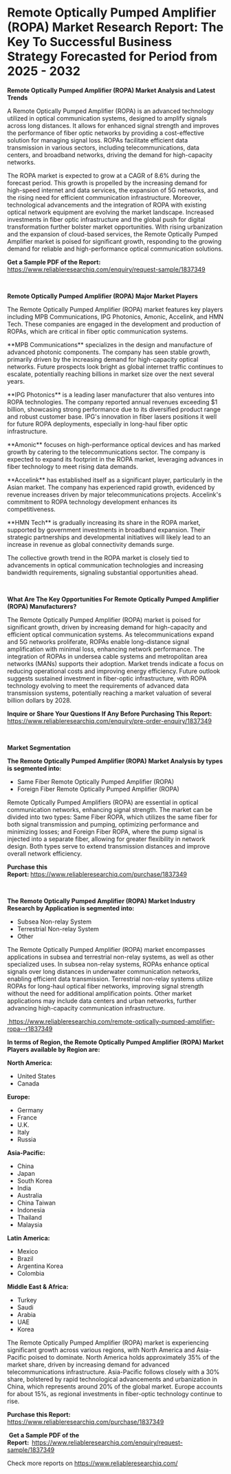 <p><h1>Remote Optically Pumped Amplifier (ROPA) Market Research Report: The Key To Successful Business Strategy Forecasted for Period from 2025 - 2032</h1></p><p><strong>Remote Optically Pumped Amplifier (ROPA) Market Analysis and Latest Trends</strong></p>
<p><p>A Remote Optically Pumped Amplifier (ROPA) is an advanced technology utilized in optical communication systems, designed to amplify signals across long distances. It allows for enhanced signal strength and improves the performance of fiber optic networks by providing a cost-effective solution for managing signal loss. ROPAs facilitate efficient data transmission in various sectors, including telecommunications, data centers, and broadband networks, driving the demand for high-capacity networks.</p><p>The ROPA market is expected to grow at a CAGR of 8.6% during the forecast period. This growth is propelled by the increasing demand for high-speed internet and data services, the expansion of 5G networks, and the rising need for efficient communication infrastructure. Moreover, technological advancements and the integration of ROPA with existing optical network equipment are evolving the market landscape. Increased investments in fiber optic infrastructure and the global push for digital transformation further bolster market opportunities. With rising urbanization and the expansion of cloud-based services, the Remote Optically Pumped Amplifier market is poised for significant growth, responding to the growing demand for reliable and high-performance optical communication solutions.</p></p>
<p><strong>Get a Sample PDF of the Report:&nbsp;</strong> <a href="https://www.reliableresearchiq.com/enquiry/request-sample/1837349?utm_campaign=2458&utm_medium=2&utm_source=Github&utm_content=ia&utm_term=06042025&utm_id=remote-optically-pumped-amplifier-ropa">https://www.reliableresearchiq.com/enquiry/request-sample/1837349</a></p>
<p>&nbsp;</p>
<p><strong>Remote Optically Pumped Amplifier (ROPA) Major Market Players</strong></p>
<p><p>The Remote Optically Pumped Amplifier (ROPA) market features key players including MPB Communications, IPG Photonics, Amonic, Accelink, and HMN Tech. These companies are engaged in the development and production of ROPAs, which are critical in fiber optic communication systems.</p><p>**MPB Communications** specializes in the design and manufacture of advanced photonic components. The company has seen stable growth, primarily driven by the increasing demand for high-capacity optical networks. Future prospects look bright as global internet traffic continues to escalate, potentially reaching billions in market size over the next several years.</p><p>**IPG Photonics** is a leading laser manufacturer that also ventures into ROPA technologies. The company reported annual revenues exceeding $1 billion, showcasing strong performance due to its diversified product range and robust customer base. IPG's innovation in fiber lasers positions it well for future ROPA deployments, especially in long-haul fiber optic infrastructure.</p><p>**Amonic** focuses on high-performance optical devices and has marked growth by catering to the telecommunications sector. The company is expected to expand its footprint in the ROPA market, leveraging advances in fiber technology to meet rising data demands.</p><p>**Accelink** has established itself as a significant player, particularly in the Asian market. The company has experienced rapid growth, evidenced by revenue increases driven by major telecommunications projects. Accelink's commitment to ROPA technology development enhances its competitiveness.</p><p>**HMN Tech** is gradually increasing its share in the ROPA market, supported by government investments in broadband expansion. Their strategic partnerships and developmental initiatives will likely lead to an increase in revenue as global connectivity demands surge.</p><p>The collective growth trend in the ROPA market is closely tied to advancements in optical communication technologies and increasing bandwidth requirements, signaling substantial opportunities ahead.</p></p>
<p>&nbsp;</p>
<p><strong>What Are The Key Opportunities For Remote Optically Pumped Amplifier (ROPA) Manufacturers?</strong></p>
<p><p>The Remote Optically Pumped Amplifier (ROPA) market is poised for significant growth, driven by increasing demand for high-capacity and efficient optical communication systems. As telecommunications expand and 5G networks proliferate, ROPAs enable long-distance signal amplification with minimal loss, enhancing network performance. The integration of ROPAs in undersea cable systems and metropolitan area networks (MANs) supports their adoption. Market trends indicate a focus on reducing operational costs and improving energy efficiency. Future outlook suggests sustained investment in fiber-optic infrastructure, with ROPA technology evolving to meet the requirements of advanced data transmission systems, potentially reaching a market valuation of several billion dollars by 2028.</p></p>
<p><strong>Inquire or Share Your Questions If Any Before Purchasing This Report:</strong> <a href="https://www.reliableresearchiq.com/enquiry/pre-order-enquiry/1837349?utm_campaign=2458&utm_medium=2&utm_source=Github&utm_content=ia&utm_term=06042025&utm_id=remote-optically-pumped-amplifier-ropa">https://www.reliableresearchiq.com/enquiry/pre-order-enquiry/1837349</a></p>
<p>&nbsp;</p>
<p><strong>Market Segmentation</strong></p>
<p><strong>The Remote Optically Pumped Amplifier (ROPA) Market Analysis by types is segmented into:</strong></p>
<p><ul><li>Same Fiber Remote Optically Pumped Amplifier (ROPA)</li><li>Foreign Fiber Remote Optically Pumped Amplifier (ROPA)</li></ul></p>
<p><p>Remote Optically Pumped Amplifiers (ROPA) are essential in optical communication networks, enhancing signal strength. The market can be divided into two types: Same Fiber ROPA, which utilizes the same fiber for both signal transmission and pumping, optimizing performance and minimizing losses; and Foreign Fiber ROPA, where the pump signal is injected into a separate fiber, allowing for greater flexibility in network design. Both types serve to extend transmission distances and improve overall network efficiency.</p></p>
<p><strong>Purchase this Report:&nbsp;</strong><a href="https://www.reliableresearchiq.com/purchase/1837349?utm_campaign=2458&utm_medium=2&utm_source=Github&utm_content=ia&utm_term=06042025&utm_id=remote-optically-pumped-amplifier-ropa">https://www.reliableresearchiq.com/purchase/1837349</a></p>
<p>&nbsp;</p>
<p><strong>The Remote Optically Pumped Amplifier (ROPA) Market Industry Research by Application is segmented into:</strong></p>
<p><ul><li>Subsea Non-relay System</li><li>Terrestrial Non-relay System</li><li>Other</li></ul></p>
<p><p>The Remote Optically Pumped Amplifier (ROPA) market encompasses applications in subsea and terrestrial non-relay systems, as well as other specialized uses. In subsea non-relay systems, ROPAs enhance optical signals over long distances in underwater communication networks, enabling efficient data transmission. Terrestrial non-relay systems utilize ROPAs for long-haul optical fiber networks, improving signal strength without the need for additional amplification points. Other market applications may include data centers and urban networks, further advancing high-capacity communication infrastructure.</p></p>
<p><a href="https://www.reliableresearchiq.com/remote-optically-pumped-amplifier-ropa--r1837349?utm_campaign=2458&utm_medium=2&utm_source=Github&utm_content=ia&utm_term=06042025&utm_id=remote-optically-pumped-amplifier-ropa">&nbsp;https://www.reliableresearchiq.com/remote-optically-pumped-amplifier-ropa--r1837349</a></p>
<p><strong>In terms of Region, the Remote Optically Pumped Amplifier (ROPA) Market Players available by Region are:</strong></p>
<p>
    <p> <strong> North America: </strong>
        <ul>
            <li>United States</li>
            <li>Canada</li>
        </ul>
        </p> 
    <p> <strong> Europe: </strong>
        <ul>
            <li>Germany</li>
            <li>France</li>
            <li>U.K.</li>
            <li>Italy</li>
            <li>Russia</li>
        </ul>
        </p> 
    <p> <strong> Asia-Pacific: </strong>
        <ul>
            <li>China</li>
            <li>Japan</li>
            <li>South Korea</li>
            <li>India</li>
            <li>Australia</li>
            <li>China Taiwan</li>
            <li>Indonesia</li>
            <li>Thailand</li>
            <li>Malaysia</li>
        </ul>
        </p> 
    <p> <strong> Latin America: </strong>
        <ul>
            <li>Mexico</li>
            <li>Brazil</li>
            <li>Argentina Korea</li>
            <li>Colombia</li>
        </ul>
        </p> 
    <p> <strong> Middle East & Africa: </strong>
        <ul>
            <li>Turkey</li>
            <li>Saudi</li>
            <li>Arabia</li>
            <li>UAE</li>
            <li>Korea</li>
        </ul>
    </p>
    </p>
<p><p>The Remote Optically Pumped Amplifier (ROPA) market is experiencing significant growth across various regions, with North America and Asia-Pacific poised to dominate. North America holds approximately 35% of the market share, driven by increasing demand for advanced telecommunications infrastructure. Asia-Pacific follows closely with a 30% share, bolstered by rapid technological advancements and urbanization in China, which represents around 20% of the global market. Europe accounts for about 15%, as regional investments in fiber-optic technology continue to rise.</p></p>
<p><strong>Purchase this Report: </strong><a href="https://www.reliableresearchiq.com/purchase/1837349?utm_campaign=2458&utm_medium=2&utm_source=Github&utm_content=ia&utm_term=06042025&utm_id=remote-optically-pumped-amplifier-ropa">https://www.reliableresearchiq.com/purchase/1837349</a></p>
<p>&nbsp;<strong>Get a Sample PDF of the Report:&nbsp;&nbsp;</strong><a href="https://www.reliableresearchiq.com/enquiry/request-sample/1837349?utm_campaign=2458&utm_medium=2&utm_source=Github&utm_content=ia&utm_term=06042025&utm_id=remote-optically-pumped-amplifier-ropa">https://www.reliableresearchiq.com/enquiry/request-sample/1837349</a></p>
<p><strong></strong></p>
<p>Check more reports on <a href="https://www.reliableresearchiq.com/?utm_campaign=2458&utm_medium=2&utm_source=Github&utm_content=ia&utm_term=06042025&utm_id=remote-optically-pumped-amplifier-ropa">https://www.reliableresearchiq.com/</a></p>